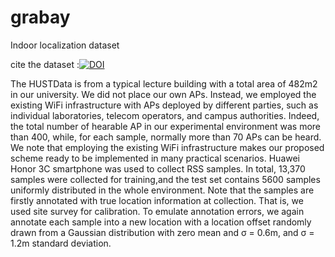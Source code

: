 # grabay
Indoor localization dataset 

cite the dataset :[![DOI](https://zenodo.org/badge/518760524.svg)](https://zenodo.org/badge/latestdoi/518760524)

The HUSTData is from a typical lecture building with a total area of 482m2 in our university. We did not place our own APs. Instead, we employed the existing WiFi infrastructure with APs deployed by different parties, such as individual laboratories, telecom operators, and campus authorities. Indeed, the total number of hearable AP in our experimental environment was more than 400, while, for each sample, normally more than 70 APs can be heard. We note that
employing the existing WiFi infrastructure makes our proposed scheme ready to be implemented in many practical scenarios. Huawei Honor 3C smartphone was used to collect RSS samples. In total, 13,370 samples were collected for training,and the test set contains 5600 samples uniformly distributed in the whole environment. Note that the samples are firstly annotated with true location information at collection. That is, we used site survey for calibration. To emulate annotation errors, we again annotate each sample into a new location with a location offset randomly drawn from a Gaussian distribution with zero mean and σ = 0.6m, and σ = 1.2m standard deviation.
